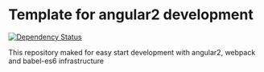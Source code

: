 # Template for angular2 development

[![Dependency Status](https://david-dm.org/yaseek/angular2-template.svg)](https://david-dm.org/yaseek/angular2-template)

This repository maked for easy start development with angular2, webpack and babel-es6 infrastructure